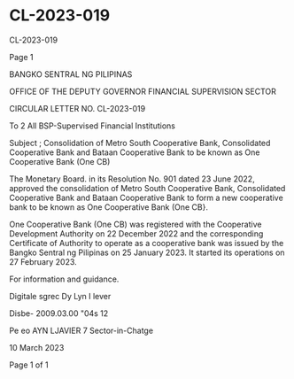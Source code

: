 # CL-2023-019

CL-2023-019

Page 1

BANGKO SENTRAL NG PILIPINAS

OFFICE OF THE DEPUTY GOVERNOR FINANCIAL SUPERVISION SECTOR

CIRCULAR LETTER NO. CL-2023-019

To 2 All BSP-Supervised Financial Institutions

Subject ; Consolidation of Metro South Cooperative Bank, Consolidated Cooperative Bank and Bataan Cooperative Bank to be known as One Cooperative Bank (One CB)

The Monetary Board. in its Resolution No. 901 dated 23 June 2022, approved the consolidation of Metro South Cooperative Bank, Consolidated Cooperative Bank and Bataan Cooperative Bank to form a new cooperative bank to be known as One Cooperative Bank (One CB}.

One Cooperative Bank (One CB) was registered with the Cooperative Development Authority on 22 December 2022 and the corresponding Certificate of Authority to operate as a cooperative bank was issued by the Bangko Sentral ng Pilipinas on 25 January 2023. It started its operations on 27 February 2023.

For information and guidance.

Digitale sgrec Dy Lyn I lever

Disbe- 2009.03.00 "04s 12

Pe eo AYN LJAVIER 7 Sector-in-Chatge

10 March 2023

Page 1 of 1